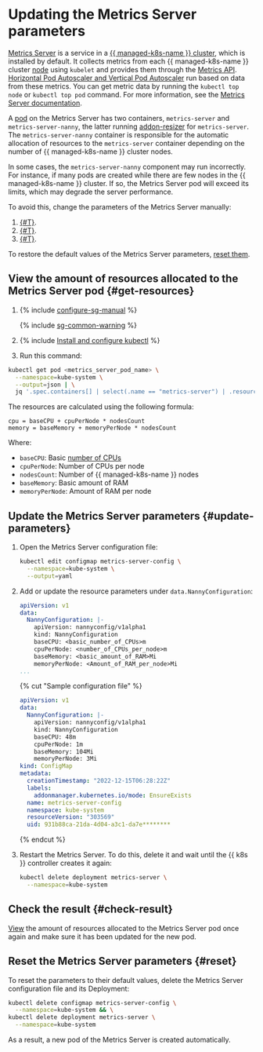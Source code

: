 # Updating the Metrics Server parameters

[Metrics Server](https://github.com/kubernetes-sigs/metrics-server) is a service in a [{{ managed-k8s-name }} cluster](../concepts/index.md#kubernetes-cluster), which is installed by default. It collects metrics from each {{ managed-k8s-name }} cluster [node](../concepts/index.md#node-group) using `kubelet` and provides them through the [Metrics API](https://github.com/kubernetes/metrics). [Horizontal Pod Autoscaler and Vertical Pod Autoscaler](../concepts/autoscale.md) run based on data from these metrics. You can get metric data by running the `kubectl top node` or `kubectl top pod` command. For more information, see the [Metrics Server documentation](https://github.com/kubernetes-sigs/metrics-server#kubernetes-metrics-server).

A [pod](../concepts/index.md#pod) on the Metrics Server has two containers, `metrics-server` and `metrics-server-nanny`, the latter running [addon-resizer](https://github.com/kubernetes/autoscaler/tree/master/addon-resizer#addon-resizer) for `metrics-server`. The `metrics-server-nanny` container is responsible for the automatic allocation of resources to the `metrics-server` container depending on the number of {{ managed-k8s-name }} cluster nodes.

In some cases, the `metrics-server-nanny` component may run incorrectly. For instance, if many pods are created while there are few nodes in the {{ managed-k8s-name }} cluster. If so, the Metrics Server pod will exceed its limits, which may degrade the server performance.

To avoid this, change the parameters of the Metrics Server manually:
1. [{#T}](#get-resources).
1. [{#T}](#update-parameters).
1. [{#T}](#check-result).

To restore the default values of the Metrics Server parameters, [reset them](#reset).

## View the amount of resources allocated to the Metrics Server pod {#get-resources}

1. {% include [configure-sg-manual](../../_includes/managed-kubernetes/security-groups/configure-sg-manual-lvl3.md) %}

   {% include [sg-common-warning](../../_includes/managed-kubernetes/security-groups/sg-common-warning.md) %}

1. {% include [Install and configure kubectl](../../_includes/managed-kubernetes/kubectl-install.md) %}
1. Run this command:

```bash
kubectl get pod <metrics_server_pod_name> \
  --namespace=kube-system \
  --output=json | \
  jq '.spec.containers[] | select(.name == "metrics-server") | .resources'
```

The resources are calculated using the following formula:

```text
cpu = baseCPU + cpuPerNode * nodesCount
memory = baseMemory + memoryPerNode * nodesCount
```

Where:
* `baseCPU`: Basic [number of CPUs](../../compute/concepts/vm-platforms.md)
* `cpuPerNode`: Number of CPUs per node
* `nodesCount`: Number of {{ managed-k8s-name }} nodes
* `baseMemory`: Basic amount of RAM
* `memoryPerNode`: Amount of RAM per node

## Update the Metrics Server parameters {#update-parameters}

1. Open the Metrics Server configuration file:

   ```bash
   kubectl edit configmap metrics-server-config \
     --namespace=kube-system \
     --output=yaml
   ```

1. Add or update the resource parameters under `data.NannyConfiguration`:

   ```yaml
   apiVersion: v1
   data:
     NannyConfiguration: |-
       apiVersion: nannyconfig/v1alpha1
       kind: NannyConfiguration
       baseCPU: <basic_number_of_CPUs>m
       cpuPerNode: <number_of_CPUs_per_node>m
       baseMemory: <basic_amount_of_RAM>Mi
       memoryPerNode: <Amount_of_RAM_per_node>Mi
   ...
   ```

   {% cut "Sample configuration file" %}

   ```yaml
   apiVersion: v1
   data:
     NannyConfiguration: |-
       apiVersion: nannyconfig/v1alpha1
       kind: NannyConfiguration
       baseCPU: 48m
       cpuPerNode: 1m
       baseMemory: 104Mi
       memoryPerNode: 3Mi
   kind: ConfigMap
   metadata:
     creationTimestamp: "2022-12-15T06:28:22Z"
     labels:
       addonmanager.kubernetes.io/mode: EnsureExists
     name: metrics-server-config
     namespace: kube-system
     resourceVersion: "303569"
     uid: 931b88ca-21da-4d04-a3c1-da7e********
   ```

   {% endcut %}

1. Restart the Metrics Server. To do this, delete it and wait until the {{ k8s }} controller creates it again:

   ```bash
   kubectl delete deployment metrics-server \
     --namespace=kube-system
   ```

## Check the result {#check-result}

[View](#get-resources) the amount of resources allocated to the Metrics Server pod once again and make sure it has been updated for the new pod.

## Reset the Metrics Server parameters {#reset}

To reset the parameters to their default values, delete the Metrics Server configuration file and its Deployment:

```bash
kubectl delete configmap metrics-server-config \
  --namespace=kube-system && \
kubectl delete deployment metrics-server \
  --namespace=kube-system
```

As a result, a new pod of the Metrics Server is created automatically.